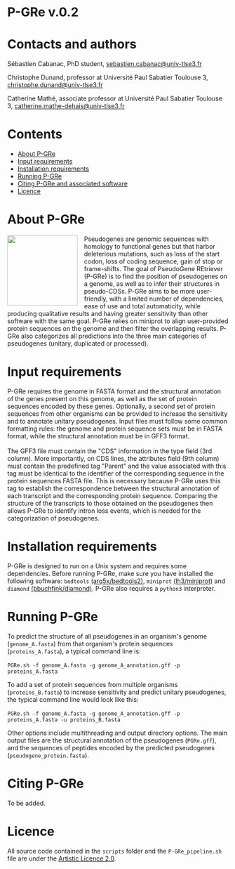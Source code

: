 # P-GRe v.0.2

Contacts and authors
====================
Sébastien Cabanac, PhD student, sebastien.cabanac@univ-tlse3.fr

Christophe Dunand, professor at Université Paul Sabatier Toulouse 3, christophe.dunand@univ-tlse3.fr

Catherine Mathé, associate professor at Université Paul Sabatier Toulouse 3, catherine.mathe-dehais@univ-tlse3.fr

Contents
========

- [About P-GRe](#about-p-gre)
- [Input requirements](#requirements-and-input)
- [Installation requirements](#installation)
- [Running P-GRe](#running-p-gre)
- [Citing P-GRe and associated software](#citing-p-gre-and-associated-software)
- [Licence](#licence)

About P-GRe
===========
<img align="left" src="https://github.com/user-attachments/assets/8d1adf64-e01c-48d0-87ad-a5ec5ab09731" width="160" style="margin-right: 15px;"/> Pseudogenes are genomic sequences with homology to functional genes but that harbor deleterious mutations, such as loss of the start codon, loss of coding sequence, gain of stop or frame-shifts. The goal of PseudoGene REtriever (P-GRe) is to find the position of pseudogenes on a genome, as well as to infer their structures in pseudo-CDSs. P-GRe aims to be more user-friendly, with a limited number of dependencies, ease of use and total automaticity, while producing qualitative results and having greater sensitivity than other software with the same goal. P-GRe relies on miniprot to align user-provided protein sequences on the genome and then filter the overlapping results. P-GRe also categorizes all predictions into the three main categories of pseudogenes (unitary, duplicated or processed).

Input requirements
======================
P-GRe requires the genome in FASTA format and the structural annotation of the genes present on this genome, as well as the set of protein sequences encoded by these genes. Optionally, a second set of protein sequences from other organisms can be provided to increase the sensitivity and to annotate unitary pseudogenes. Input files must follow some common formatting rules: the genome and protein sequence sets must be in FASTA format, while the structural annotation must be in GFF3 format. <br/><br/>The GFF3 file must contain the "CDS" information in the type field (3rd column). More importantly, on CDS lines, the attributes field (9th column) must contain the predefined tag "Parent" and the value associated with this tag must be identical to the identifier of the corresponding sequence in the protein sequences FASTA file. This is necessary because P-GRe uses this tag to establish the correspondence between the structural annotation of each transcript and the corresponding protein sequence. Comparing the structure of the transcripts to those obtained on the pseudogenes then allows P-GRe to identify intron loss events, which is needed for the categorization of pseudogenes.

Installation requirements
============
P-GRe is designed to run on a Unix system and requires some dependencies. Before running P-GRe, make sure you have installed the following software: `bedtools` [(arq5x/bedtools2)](https://github.com/arq5x/bedtools2), `miniprot` [(lh3/miniprot)](https://github.com/lh3/miniprot) and `diamond` [(bbuchfink/diamond)](https://github.com/bbuchfink/diamond). P-GRe also requires a `python3` interpreter.

Running P-GRe
=============
To predict the structure of all pseudogenes in an organism's genome (`genome_A.fasta`) from that organism's protein sequences (`proteins_A.fasta`), a typical command line is:<br/><br/>
`PGRe.sh -f genome_A.fasta -g genome_A_annotation.gff -p proteins_A.fasta`<br/>

To add a set of protein sequences from multiple organisms (`proteins_B.fasta`) to increase sensitivity and predict unitary pseudogenes, the typical command line would look like this:<br/><br/>
`PGRe.sh -f genome_A.fasta -g genome_A_annotation.gff -p proteins_A.fasta -u proteins_B.fasta`<br/>

Other options include multithreading and output directory options. The main output files are the structural annotation of the pseudogenes (`PGRe.gff`), and the sequences of peptides encoded by the predicted pseudogenes (`pseudogene_protein.fasta`).

Citing P-GRe
============
To be added.

Licence
=======
All source code contained in the `scripts` folder and the `P-GRe_pipeline.sh` file are under the [Artistic Licence 2.0](https://opensource.org/license/artistic-2-0/).

